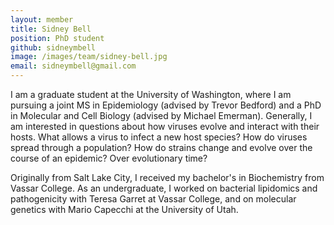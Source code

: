 ```yaml
---
layout: member
title: Sidney Bell
position: PhD student
github: sidneymbell
image: /images/team/sidney-bell.jpg
email: sidneymbell@gmail.com
---
```


I am a graduate student at the University of Washington, where I am pursuing a joint MS in Epidemiology (advised by Trevor Bedford) and a PhD in Molecular and Cell Biology (advised by Michael Emerman). Generally, I am interested in questions about how viruses evolve and interact with their hosts. What allows a virus to infect a new host species? How do viruses spread through a population? How do strains change and evolve over the course of an epidemic? Over evolutionary time?

Originally from Salt Lake City, I received my bachelor's in Biochemistry from Vassar College. As an undergraduate, I worked on bacterial lipidomics and pathogenicity with Teresa Garret at Vassar College, and on molecular genetics with Mario Capecchi at the University of Utah.
